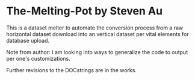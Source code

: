 # The-Melting-Pot by Steven Au

This is a dataset melter to automate the conversion process from a raw horizontal dataset download into an vertical dataset per vital elements for database upload.

Note from author:
I am looking into ways to generalize the code to output per one's customizations.

Further revisions to the DOCstrings are in the works.
